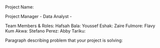Project Name:


Project Manager - 
Data Analyst - 


Team Members & Roles:
Hafsah Bala: 
Youssef Eshak:
Zaire Fulmore:
Flavy Kum Akwa:
Stefano Perez:
Abby Tariku:

Paragraph describing problem that your project is solving:
